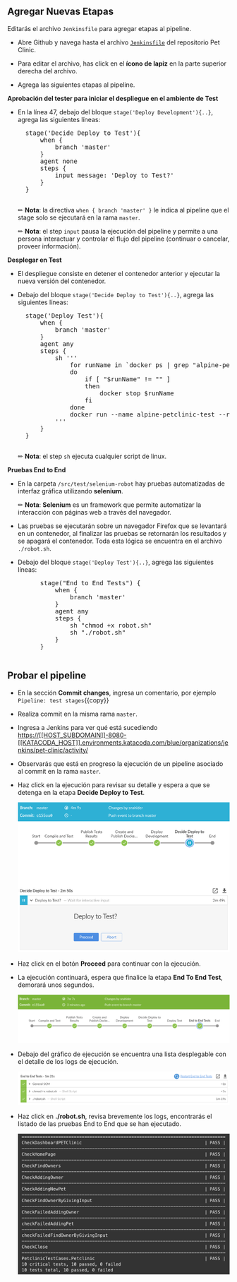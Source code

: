 
## Agregar Nuevas Etapas

Editarás el archivo `Jenkinsfile` para agregar etapas al pipeline.

* Abre Github y navega hasta el archivo [`Jenkinsfile`](https://[[HOST_SUBDOMAIN]]-9876-[[KATACODA_HOST]].environments.katacoda.com/#jenkinsfile) del repositorio Pet Clinic.

* Para editar el archivo, has click en el **ícono de lapiz** en la parte superior derecha del archivo.

* Agrega las siguientes etapas al pipeline.

**Aprobación del tester para iniciar el despliegue en el ambiente de Test** 

* En la línea 47, debajo del bloque `stage('Deploy Development'){..}`, agrega las siguientes líneas:

    <pre class="file" data-target="clipboard">
    stage('Decide Deploy to Test'){
        when {
            branch 'master'
        }
        agent none
        steps {
            input message: 'Deploy to Test?'
        }            
    }
    </pre> 

    ✏ **Nota**: la directiva `when { branch 'master' }` le indica al pipeline que el stage solo se ejecutará en la rama `master`.

    ✏ **Nota**: el step `input` pausa la ejecución del pipeline y permite a una persona interactuar y controlar el flujo del pipeline (continuar o cancelar, proveer información).

**Desplegar en Test** 

* El despliegue consiste en detener el contenedor anterior y ejecutar la nueva versión del contenedor.

* Debajo del bloque `stage('Decide Deploy to Test'){..}`, agrega las siguientes líneas:

    <pre class="file" data-target="clipboard">
    stage('Deploy Test'){
        when {
            branch 'master'
        }
        agent any
        steps {
            sh '''
                for runName in `docker ps | grep "alpine-petclinic-test" | awk '{print $1}'`
                do
                    if [ "$runName" != "" ]
                    then
                        docker stop $runName
                    fi
                done
                docker run --name alpine-petclinic-test --rm -d -p 9967:8080 $TAG_NAME
            '''
        }
    }
    </pre> 

    ✏ **Nota**: el step `sh` ejecuta cualquier script de linux.

**Pruebas End to End**

* En la carpeta `/src/test/selenium-robot` hay pruebas automatizadas de interfaz gráfica utilizando **selenium**.

    ✏ **Nota**: **Selenium** es un framework que permite automatizar la interacción con páginas web a través del navegador.

* Las pruebas se ejecutarán sobre un navegador Firefox que se levantará en un contenedor, al finalizar las pruebas se retornarán los resultados y se apagará el contenedor. Toda esta lógica se encuentra en el archivo `./robot.sh`.

* Debajo del bloque `stage('Deploy Test'){..}`, agrega las siguientes líneas:

    <pre class="file" data-target="clipboard">
        stage("End to End Tests") {
            when {
                branch 'master'
            }
            agent any
            steps {
                sh "chmod +x robot.sh"
                sh "./robot.sh"
            }
        }    
    </pre>

## Probar el pipeline

* En la sección **Commit changes**, ingresa un comentario, por ejemplo `Pipeline: test stages`{{copy}}

* Realiza commit en la misma rama `master`.

* Ingresa a Jenkins para ver qué está sucediendo <a href="https://[[HOST_SUBDOMAIN]]-8080-[[KATACODA_HOST]].environments.katacoda.com/blue/organizations/jenkins/pet-clinic/activity/" target="jenkins">https://[[HOST_SUBDOMAIN]]-8080-[[KATACODA_HOST]].environments.katacoda.com/blue/organizations/jenkins/pet-clinic/activity/</a>

* Observarás que está en progreso la ejecución de un pipeline asociado al commit en la rama `master`.

* Haz click en la ejecución para revisar su detalle y espera a que se detenga en la etapa **Decide Deploy to Test**.

    ![Pipeline Decide Deploy Test](./assets/pipeline-decide-deploy-test.png)

* Haz click en el botón **Proceed** para continuar con la ejecución.

* La ejecución continuará, espera que finalice la etapa **End To End Test**, demorará unos segundos.

    ![Pipeline with Test Stages](./assets/pipepline-end-to-end-tests.png)

* Debajo del gráfico de ejecución se encuentra una lista desplegable con el detalle de los logs de ejecución.

    ![List Execution Logs](./assets/list-execution-logs.png) 
  
* Haz click en **./robot.sh**, revisa brevemente los logs, encontrarás el listado de las pruebas End to End que se han ejecutado.

    ![Test Results](./assets/test-results.png)